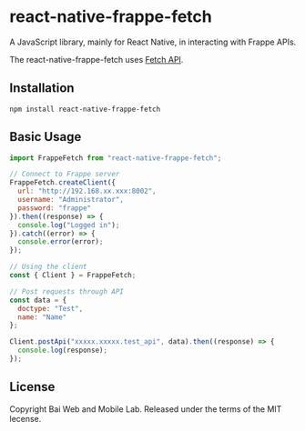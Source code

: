 # react-native-frappe-fetch

A JavaScript library, mainly for React Native, in interacting with Frappe APIs.

The react-native-frappe-fetch uses [Fetch API](https://developer.mozilla.org/en-US/docs/Web/API/Fetch_API).

## Installation
```
npm install react-native-frappe-fetch
```

## Basic Usage
```js
import FrappeFetch from "react-native-frappe-fetch";

// Connect to Frappe server
FrappeFetch.createClient({
  url: "http://192.168.xx.xxx:8002",
  username: "Administrator",
  password: "frappe"
}).then((response) => {
  console.log("Logged in");
}).catch((error) => {
  console.error(error);
});

// Using the client
const { Client } = FrappeFetch;

// Post requests through API
const data = {
  doctype: "Test",
  name: "Name"
};

Client.postApi("xxxxx.xxxxx.test_api", data).then((response) => {
  console.log(response);
});
```

## License

Copyright Bai Web and Mobile Lab. Released under the terms of the MIT lecense.
